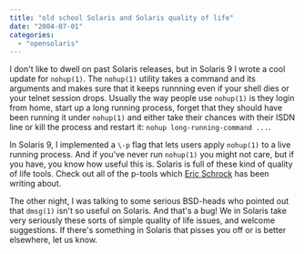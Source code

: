 ```yaml
---
title: "old school Solaris and Solaris quality of life"
date: "2004-07-01"
categories: 
  - "opensolaris"
---
```


I don't like to dwell on past Solaris releases, but in Solaris 9 I wrote a cool update for `nohup(1)`. The `nohup(1)` utility takes a command and its arguments and makes sure that it keeps runnning even if your shell dies or your telnet session drops. Usually the way people use `nohup(1)` is they login from home, start up a long running process, forget that they should have been running it under `nohup(1)` and either take their chances with their ISDN line or kill the process and restart it: `nohup long-running-command ...`.

In Solaris 9, I implemented a `\-p` flag that lets users apply `nohup(1)` to a live running process. And if you've never run `nohup(1)` you might not care, but if you have, you know how useful this is. Solaris is full of these kind of quality of life tools. Check out all of the p-tools which [Eric Schrock](http://blogs.sun.com/eschrock) has been writing about.

The other night, I was talking to some serious BSD-heads who pointed out that `dmsg(1)` isn't so useful on Solaris. And that's a bug! We in Solaris take very seriously these sorts of simple quality of life issues, and welcome suggestions. If there's something in Solaris that pisses you off or is better elsewhere, let us know.
